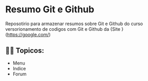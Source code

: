 
# Resumo Git e Github

Reposotirio para armazenar resumos sobre Git e Github do curso versorionamento de codigos com Git e Github da
{Site } (https://google.com/) 

## 🐱‍👤 Topicos:

- Menu
- Indice
- Forum



